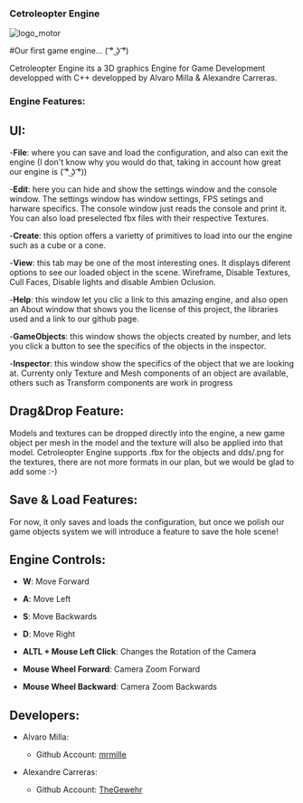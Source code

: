 ### Cetroleopter Engine

![logo_motor](https://user-images.githubusercontent.com/73583005/199370122-8b7107d8-fba2-47b2-b4b2-aa7961a00640.png)

 #Our first game engine... ( ͡° ͜ʖ ͡°)

Cetroleopter Engine its a 3D graphics Engine for Game Development developped with C++ developped by Alvaro Milla & Alexandre Carreras.

### Engine Features:

## UI:

-**File**: where you can save and load the configuration, and also can exit the engine (I don't know why you would do that, taking in account how great our engine is 
( ͡° ͜ʖ ͡°))

-**Edit**: here you can hide and show the settings window and the console window. The settings window has window settings, FPS setings and harware specifics. The console window just reads the console and print it. You can also load preselected fbx files with their respective Textures.

-**Create**: this option offers a varietty of primitives to load into our the engine such as a cube or a cone.

-**View**: this tab may be one of the most interesting ones. It displays diferent options to see our loaded object in the scene. Wireframe, Disable Textures, Cull Faces, Disable lights and disable Ambien Oclusion. 

-**Help**: this window let you clic a link to this amazing engine, and also open an About window that shows you the license of this project, the libraries used and a link to our github page.

-**GameObjects**: this window shows the objects created by number, and lets you click a button to see the specifics of the objects in the inspector.

-**Inspector**: this window show the specifics of the object that we are looking at. Currenty only Texture and Mesh components of an object are available, others such as Transform components are work in progress

## Drag&Drop Feature:

Models and textures can be dropped directly into the engine, a new game object per mesh in the model and the texture will also be applied into that model. Cetroleopter Engine supports .fbx for the objects and dds/.png for the textures, there are not more formats in our plan, but we would be glad to add some :-)

## Save & Load Features:

For now, it only saves and loads the configuration, but once we polish our game objects system we will introduce a feature to save the hole scene!

## Engine Controls:

- **W**: Move Forward

- **A**: Move Left

- **S**: Move Backwards

- **D**: Move Right

- **ALTL + Mouse Left Click**: Changes the Rotation of the Camera

- **Mouse Wheel Forward**: Camera Zoom Forward

- **Mouse Wheel Backward**: Camera Zoom Backwards


## Developers:

- Alvaro Milla:
  - Github Account: [mrmille](https://github.com/mrmille)

- Alexandre Carreras:
  - Github Account: [TheGewehr](https://github.com/TheGewehr)
  
